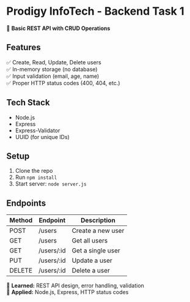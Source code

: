 # Prodigy InfoTech - Backend Task 1  
🚀 **Basic REST API with CRUD Operations**  

## Features  
✅ Create, Read, Update, Delete users  
✅ In-memory storage (no database)  
✅ Input validation (email, age, name)  
✅ Proper HTTP status codes (400, 404, etc.)  

## Tech Stack  
- Node.js  
- Express  
- Express-Validator  
- UUID (for unique IDs)  

## Setup  
1. Clone the repo  
2. Run `npm install`  
3. Start server: `node server.js`  

## Endpoints  
| Method | Endpoint    | Description          |
|--------|------------|----------------------|
| POST   | /users     | Create a new user    |
| GET    | /users     | Get all users        |
| GET    | /users/:id | Get a single user    |
| PUT    | /users/:id | Update a user        |
| DELETE | /users/:id | Delete a user        |

🔹 **Learned:** REST API design, error handling, validation  
🔹 **Applied:** Node.js, Express, HTTP status codes  
